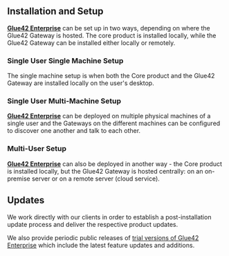 ## Installation and Setup

[**Glue42 Enterprise**](https://glue42.com/enterprise/) can be set up in two ways, depending on where the Glue42 Gateway is hosted. The core product is installed locally, while the Glue42 Gateway can be installed either locally or remotely.

### Single User Single Machine Setup

The single machine setup is when both the Core product and the Glue42 Gateway are installed locally on the user's desktop.

<glue42 name="diagram" image="../../../images/deployment/single-machine.png">

### Single User Multi-Machine Setup

[**Glue42 Enterprise**](https://glue42.com/enterprise/) can be deployed on multiple physical machines of a single user and the Gateways on the different machines can be configured to discover one another and talk to each other.

<glue42 name="diagram" image="../../../images/deployment/multi-machine.png">

### Multi-User Setup

[**Glue42 Enterprise**](https://glue42.com/enterprise/) can also be deployed in another way - the Core product is installed locally, but the Glue42 Gateway is hosted centrally: on an on-premise server or on a remote server (cloud service).

<glue42 name="diagram" image="../../../images/deployment/desktop-server.png">

## Updates

We work directly with our clients in order to establish a post-installation update process and deliver the respective product updates.

We also provide periodic public releases of [trial versions of Glue42 Enterprise](https://glue42.com/) which include the latest feature updates and additions.